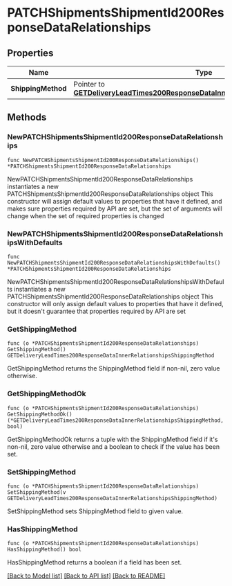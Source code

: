 # PATCHShipmentsShipmentId200ResponseDataRelationships

## Properties

Name | Type | Description | Notes
------------ | ------------- | ------------- | -------------
**ShippingMethod** | Pointer to [**GETDeliveryLeadTimes200ResponseDataInnerRelationshipsShippingMethod**](GETDeliveryLeadTimes200ResponseDataInnerRelationshipsShippingMethod.md) |  | [optional] 

## Methods

### NewPATCHShipmentsShipmentId200ResponseDataRelationships

`func NewPATCHShipmentsShipmentId200ResponseDataRelationships() *PATCHShipmentsShipmentId200ResponseDataRelationships`

NewPATCHShipmentsShipmentId200ResponseDataRelationships instantiates a new PATCHShipmentsShipmentId200ResponseDataRelationships object
This constructor will assign default values to properties that have it defined,
and makes sure properties required by API are set, but the set of arguments
will change when the set of required properties is changed

### NewPATCHShipmentsShipmentId200ResponseDataRelationshipsWithDefaults

`func NewPATCHShipmentsShipmentId200ResponseDataRelationshipsWithDefaults() *PATCHShipmentsShipmentId200ResponseDataRelationships`

NewPATCHShipmentsShipmentId200ResponseDataRelationshipsWithDefaults instantiates a new PATCHShipmentsShipmentId200ResponseDataRelationships object
This constructor will only assign default values to properties that have it defined,
but it doesn't guarantee that properties required by API are set

### GetShippingMethod

`func (o *PATCHShipmentsShipmentId200ResponseDataRelationships) GetShippingMethod() GETDeliveryLeadTimes200ResponseDataInnerRelationshipsShippingMethod`

GetShippingMethod returns the ShippingMethod field if non-nil, zero value otherwise.

### GetShippingMethodOk

`func (o *PATCHShipmentsShipmentId200ResponseDataRelationships) GetShippingMethodOk() (*GETDeliveryLeadTimes200ResponseDataInnerRelationshipsShippingMethod, bool)`

GetShippingMethodOk returns a tuple with the ShippingMethod field if it's non-nil, zero value otherwise
and a boolean to check if the value has been set.

### SetShippingMethod

`func (o *PATCHShipmentsShipmentId200ResponseDataRelationships) SetShippingMethod(v GETDeliveryLeadTimes200ResponseDataInnerRelationshipsShippingMethod)`

SetShippingMethod sets ShippingMethod field to given value.

### HasShippingMethod

`func (o *PATCHShipmentsShipmentId200ResponseDataRelationships) HasShippingMethod() bool`

HasShippingMethod returns a boolean if a field has been set.


[[Back to Model list]](../README.md#documentation-for-models) [[Back to API list]](../README.md#documentation-for-api-endpoints) [[Back to README]](../README.md)



